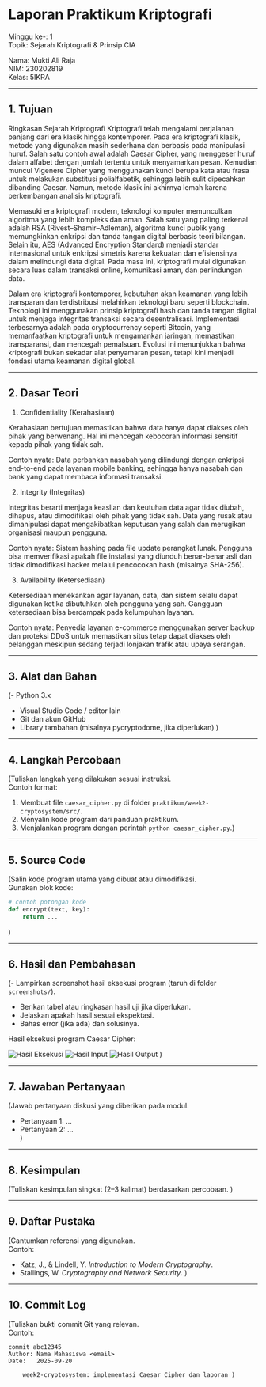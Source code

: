 # Laporan Praktikum Kriptografi
Minggu ke-: 1  
Topik: Sejarah Kriptografi & Prinsip CIA 

Nama: Mukti Ali Raja  
NIM: 230202819  
Kelas: 5IKRA 

---

## 1. Tujuan
Ringkasan Sejarah Kriptografi
Kriptografi telah mengalami perjalanan panjang dari era klasik hingga kontemporer. Pada era kriptografi klasik, metode yang digunakan masih sederhana dan berbasis pada manipulasi huruf. Salah satu contoh awal adalah Caesar Cipher, yang menggeser huruf dalam alfabet dengan jumlah tertentu untuk menyamarkan pesan. Kemudian muncul Vigenere Cipher yang menggunakan kunci berupa kata atau frasa untuk melakukan substitusi polialfabetik, sehingga lebih sulit dipecahkan dibanding Caesar. Namun, metode klasik ini akhirnya lemah karena perkembangan analisis kriptografi.

Memasuki era kriptografi modern, teknologi komputer memunculkan algoritma yang lebih kompleks dan aman. Salah satu yang paling terkenal adalah RSA (Rivest–Shamir–Adleman), algoritma kunci publik yang memungkinkan enkripsi dan tanda tangan digital berbasis teori bilangan. Selain itu, AES (Advanced Encryption Standard) menjadi standar internasional untuk enkripsi simetris karena kekuatan dan efisiensinya dalam melindungi data digital. Pada masa ini, kriptografi mulai digunakan secara luas dalam transaksi online, komunikasi aman, dan perlindungan data.

Dalam era kriptografi kontemporer, kebutuhan akan keamanan yang lebih transparan dan terdistribusi melahirkan teknologi baru seperti blockchain. Teknologi ini menggunakan prinsip kriptografi hash dan tanda tangan digital untuk menjaga integritas transaksi secara desentralisasi. Implementasi terbesarnya adalah pada cryptocurrency seperti Bitcoin, yang memanfaatkan kriptografi untuk mengamankan jaringan, memastikan transparansi, dan mencegah pemalsuan. Evolusi ini menunjukkan bahwa kriptografi bukan sekadar alat penyamaran pesan, tetapi kini menjadi fondasi utama keamanan digital global.

---

## 2. Dasar Teori
1. Confidentiality (Kerahasiaan)

Kerahasiaan bertujuan memastikan bahwa data hanya dapat diakses oleh pihak yang berwenang. Hal ini mencegah kebocoran informasi sensitif kepada pihak yang tidak sah.

Contoh nyata: Data perbankan nasabah yang dilindungi dengan enkripsi end-to-end pada layanan mobile banking, sehingga hanya nasabah dan bank yang dapat membaca informasi transaksi.

2. Integrity (Integritas)

Integritas berarti menjaga keaslian dan keutuhan data agar tidak diubah, dihapus, atau dimodifikasi oleh pihak yang tidak sah. Data yang rusak atau dimanipulasi dapat mengakibatkan keputusan yang salah dan merugikan organisasi maupun pengguna.

Contoh nyata: Sistem hashing pada file update perangkat lunak. Pengguna bisa memverifikasi apakah file instalasi yang diunduh benar-benar asli dan tidak dimodifikasi hacker melalui pencocokan hash (misalnya SHA-256).

3. Availability (Ketersediaan)

Ketersediaan menekankan agar layanan, data, dan sistem selalu dapat digunakan ketika dibutuhkan oleh pengguna yang sah. Gangguan ketersediaan bisa berdampak pada kelumpuhan layanan.

Contoh nyata: Penyedia layanan e-commerce menggunakan server backup dan proteksi DDoS untuk memastikan situs tetap dapat diakses oleh pelanggan meskipun sedang terjadi lonjakan trafik atau upaya serangan.

---

## 3. Alat dan Bahan
(- Python 3.x  
- Visual Studio Code / editor lain  
- Git dan akun GitHub  
- Library tambahan (misalnya pycryptodome, jika diperlukan)  )

---

## 4. Langkah Percobaan
(Tuliskan langkah yang dilakukan sesuai instruksi.  
Contoh format:
1. Membuat file `caesar_cipher.py` di folder `praktikum/week2-cryptosystem/src/`.
2. Menyalin kode program dari panduan praktikum.
3. Menjalankan program dengan perintah `python caesar_cipher.py`.)

---

## 5. Source Code
(Salin kode program utama yang dibuat atau dimodifikasi.  
Gunakan blok kode:

```python
# contoh potongan kode
def encrypt(text, key):
    return ...
```
)

---

## 6. Hasil dan Pembahasan
(- Lampirkan screenshot hasil eksekusi program (taruh di folder `screenshots/`).  
- Berikan tabel atau ringkasan hasil uji jika diperlukan.  
- Jelaskan apakah hasil sesuai ekspektasi.  
- Bahas error (jika ada) dan solusinya. 

Hasil eksekusi program Caesar Cipher:

![Hasil Eksekusi](screenshots/output.png)
![Hasil Input](screenshots/input.png)
![Hasil Output](screenshots/output.png)
)

---

## 7. Jawaban Pertanyaan
(Jawab pertanyaan diskusi yang diberikan pada modul.  
- Pertanyaan 1: …  
- Pertanyaan 2: …  
)
---

## 8. Kesimpulan
(Tuliskan kesimpulan singkat (2–3 kalimat) berdasarkan percobaan.  )

---

## 9. Daftar Pustaka
(Cantumkan referensi yang digunakan.  
Contoh:  
- Katz, J., & Lindell, Y. *Introduction to Modern Cryptography*.  
- Stallings, W. *Cryptography and Network Security*.  )

---

## 10. Commit Log
(Tuliskan bukti commit Git yang relevan.  
Contoh:
```
commit abc12345
Author: Nama Mahasiswa <email>
Date:   2025-09-20

    week2-cryptosystem: implementasi Caesar Cipher dan laporan )
```
